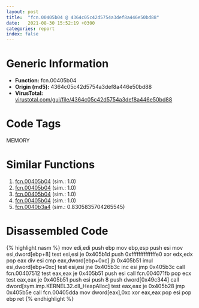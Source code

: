 ```yaml
---
layout: post
title:  "fcn.00405b04 @ 4364c05c42d5754a3def8a446e50bd88"
date:   2021-08-30 15:52:19 +0300
categories: report
index: false
---
```


# Generic Information
- **Function:** fcn.00405b04
- **Origin (md5):** 4364c05c42d5754a3def8a446e50bd88
- **VirusTotal:** [virustotal.com/gui/file/4364c05c42d5754a3def8a446e50bd88][virustotal_ref]

# Code Tags
<span class="tag" id="MEMORY">MEMORY</span>


# Similar Functions

1. [fcn.00405b04][similar_1_ref] (sim.: 1.0)
2. [fcn.00405b04][similar_2_ref] (sim.: 1.0)
3. [fcn.00405b04][similar_3_ref] (sim.: 1.0)
4. [fcn.00405b04][similar_4_ref] (sim.: 1.0)
5. [fcn.0040b3a4][similar_5_ref] (sim.: 0.8305835704265545)


# Disassembled Code

{% highlight nasm %}
mov edi,edi
push ebp
mov ebp,esp
push esi
mov esi,dword[ebp+8]
test esi,esi
je 0x405b1d
push 0xffffffffffffffe0
xor edx,edx
pop eax
div esi
cmp eax,dword[ebp+0xc]
jb 0x405b51
imul esi,dword[ebp+0xc]
test esi,esi
jne 0x405b3c
inc esi
jmp 0x405b3c
call fcn.00407512
test eax,eax
je 0x405b51
push esi
call fcn.004071fb
pop ecx
test eax,eax
je 0x405b51
push esi
push 8
push dword[0x49c344]
call dword[sym.imp.KERNEL32.dll_HeapAlloc]
test eax,eax
je 0x405b28
jmp 0x405b5e
call fcn.00405dda
mov dword[eax],0xc
xor eax,eax
pop esi
pop ebp
ret 
{% endhighlight %}


[similar_1_ref]: /report/fcn.00405b04@b459df824b2ee3aea2e44a673e8ea3cd
[similar_2_ref]: /report/fcn.00405b04@d6cd3ce17e4e9b2b6c53653d5a372928
[similar_3_ref]: /report/fcn.00405b04@ea6f23b2cb496f8773ec04df5c0f8d87
[similar_4_ref]: /report/fcn.00405b04@03a5d7e745838b7e7a4c7d09dcb64e60
[similar_5_ref]: /report/fcn.0040b3a4@0d7eb0bfa8278c92cad79678ce8bc0fd
[virustotal_ref]: https://www.virustotal.com/gui/file/4364c05c42d5754a3def8a446e50bd88